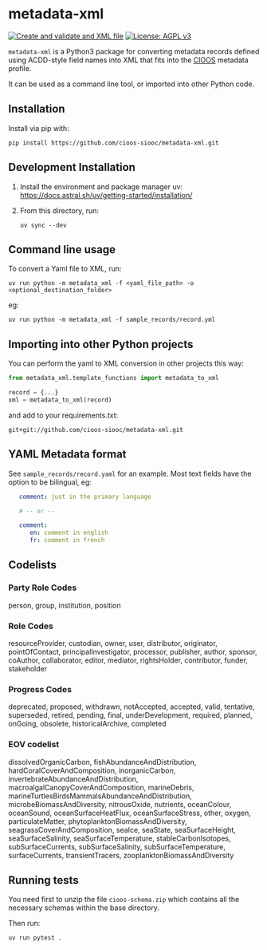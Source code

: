 # metadata-xml

[![Create and validate and XML file](https://github.com/cioos-siooc/metadata-xml/actions/workflows/python.yaml/badge.svg)](https://github.com/cioos-siooc/metadata-xml/actions/workflows/python.yaml)
[![License: AGPL v3](https://img.shields.io/badge/License-AGPL_v3-blue.svg)](https://www.gnu.org/licenses/agpl-3.0)

`metadata-xml` is a Python3 package for converting metadata records defined using
ACDD-style field names into XML that fits into the [CIOOS](https://www.cioos.ca)
metadata profile.

It can be used as a command line tool, or imported into other Python code.

## Installation

Install via pip with:

```
pip install https://github.com/cioos-siooc/metadata-xml.git
```

## Development Installation

1. Install the environment and package manager uv: https://docs.astral.sh/uv/getting-started/installation/
2. From this directory, run:

   `uv sync --dev`

## Command line usage

To convert a Yaml file to XML, run:

`uv run python -m metadata_xml -f <yaml_file_path> -o <optional_destination_folder>`

eg:

`uv run python -m metadata_xml -f sample_records/record.yml`

## Importing into other Python projects

You can perform the yaml to XML conversion in other projects this way:

```python
from metadata_xml.template_functions import metadata_to_xml

record = {...}
xml = metadata_to_xml(record)
```

and add to your requirements.txt:

`git+git://github.com/cioos-siooc/metadata-xml.git`

## YAML Metadata format

See `sample_records/record.yaml` for an example. Most text fields have the option to be bilingual, eg:

```yaml
   comment: just in the primary language

   # -- or --

   comment:
      en: comment in english
      fr: comment in french
```

## Codelists

### Party Role Codes

person, group, institution, position

### Role Codes

resourceProvider, custodian, owner, user, distributor, originator, pointOfContact, principalInvestigator, processor, publisher, author, sponsor, coAuthor, collaborator, editor, mediator, rightsHolder, contributor, funder, stakeholder

### Progress Codes

deprecated, proposed, withdrawn, notAccepted, accepted, valid, tentative, superseded, retired, pending, final, underDevelopment, required, planned, onGoing, obsolete, historicalArchive, completed

### EOV codelist

dissolvedOrganicCarbon, fishAbundanceAndDistribution, hardCoralCoverAndComposition, inorganicCarbon, invertebrateAbundanceAndDistribution, macroalgalCanopyCoverAndComposition, marineDebris, marineTurtlesBirdsMammalsAbundanceAndDistribution, microbeBiomassAndDiversity, nitrousOxide, nutrients, oceanColour, oceanSound, oceanSurfaceHeatFlux, oceanSurfaceStress, other, oxygen, particulateMatter, phytoplanktonBiomassAndDiversity, seagrassCoverAndComposition, seaIce, seaState, seaSurfaceHeight, seaSurfaceSalinity, seaSurfaceTemperature, stableCarbonIsotopes, subSurfaceCurrents, subSurfaceSalinity, subSurfaceTemperature, surfaceCurrents, transientTracers, zooplanktonBiomassAndDiversity

## Running tests

You need first to unzip the file `cioos-schema.zip` which contains all the necessary schemas within the base directory.

Then run:

`uv run pytest .`
